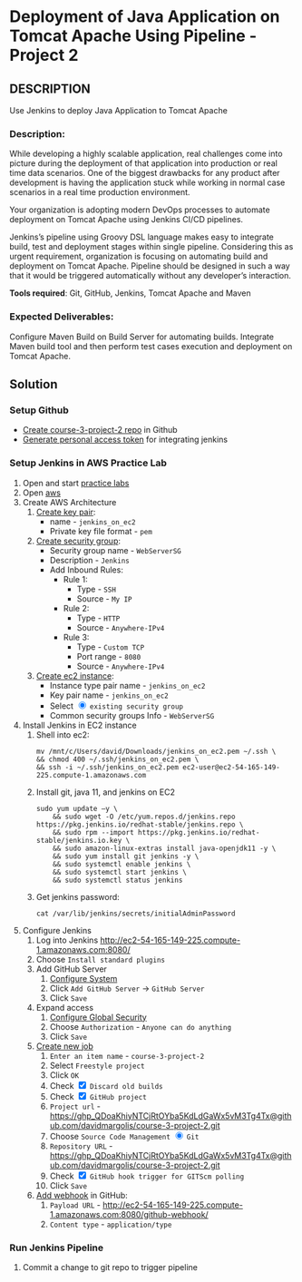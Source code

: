 # Deployment of Java Application on Tomcat Apache Using Pipeline - Project 2 

## DESCRIPTION

Use Jenkins to deploy Java Application to Tomcat Apache

### Description:

While developing a highly scalable application, real challenges come into picture during the deployment of that application into production or real time data scenarios. One of the biggest drawbacks for any product after development is having the application stuck while working in normal case scenarios in a real time production environment.

Your organization is adopting modern DevOps processes to automate deployment on Tomcat Apache using Jenkins CI/CD pipelines.

Jenkins’s pipeline using Groovy DSL language makes easy to integrate build, test and deployment stages within single pipeline. Considering this as urgent requirement, organization is focusing on automating build and deployment on Tomcat Apache. Pipeline should be designed in such a way that it would be triggered automatically without any developer’s interaction.

__Tools required__: Git, GitHub, Jenkins, Tomcat Apache and Maven

### Expected Deliverables:

Configure Maven Build on Build Server for automating builds.
Integrate Maven build tool and then perform test cases execution and deployment on Tomcat Apache.

## Solution

### Setup Github

- [Create course-3-project-2 repo](https://github.com/davidmargolis/course-3-project-2) in Github
- [Generate personal access token](https://github.com/settings/tokens/new) for integrating jenkins

### Setup Jenkins in AWS Practice Lab

1. Open and start [practice labs](https://caltech.lms.simplilearn.com/courses/4041/-PG-DO---CI%2FCD-Pipeline-with-Jenkins/practice-labs)
1. Open [aws](https://us-east-1.console.aws.amazon.com/console/home?region=us-east-1#)
1. Create AWS Architecture
    1. [Create key pair](https://us-east-1.console.aws.amazon.com/ec2/v2/home?region=us-east-1#CreateKeyPair:):
        - name - `jenkins_on_ec2`
        - Private key file format - `pem`
    1. [Create security group](https://us-east-1.console.aws.amazon.com/ec2/v2/home?region=us-east-1#CreateSecurityGroup:):
        - Security group name - `WebServerSG`
        - Description - `Jenkins`
        - Add Inbound Rules:
            - Rule 1:
                - Type - `SSH`
                - Source - `My IP`
            - Rule 2:
                - Type - `HTTP`
                - Source - `Anywhere-IPv4`
            - Rule 3:
                - Type - `Custom TCP`
                - Port range - `8080`
                - Source - `Anywhere-IPv4`
    1. [Create ec2 instance](https://us-east-1.console.aws.amazon.com/ec2/v2/home?region=us-east-1#LaunchInstances:):
        - Instance type pair name - `jenkins_on_ec2`
        - Key pair name - `jenkins_on_ec2`
        - Select <input type=radio checked> `existing security group`
        - Common security groups Info - `WebServerSG`
1. Install Jenkins in EC2 instance
    1. Shell into ec2:
        ```
        mv /mnt/c/Users/david/Downloads/jenkins_on_ec2.pem ~/.ssh \
        && chmod 400 ~/.ssh/jenkins_on_ec2.pem \
        && ssh -i ~/.ssh/jenkins_on_ec2.pem ec2-user@ec2-54-165-149-225.compute-1.amazonaws.com
        ```
    1. Install git, java 11, and jenkins on EC2
        ```
        sudo yum update –y \
            && sudo wget -O /etc/yum.repos.d/jenkins.repo https://pkg.jenkins.io/redhat-stable/jenkins.repo \
            && sudo rpm --import https://pkg.jenkins.io/redhat-stable/jenkins.io.key \
            && sudo amazon-linux-extras install java-openjdk11 -y \
            && sudo yum install git jenkins -y \
            && sudo systemctl enable jenkins \
            && sudo systemctl start jenkins \
            && sudo systemctl status jenkins
        ```
    1. Get jenkins password:
        ```
        cat /var/lib/jenkins/secrets/initialAdminPassword
        ```
    <!-- 1. Install git and maven
        ```
        sudo yum update -y \
            && sudo yum install git maven -y
        ``` -->
1. Configure Jenkins
    1. Log into Jenkins <http://ec2-54-165-149-225.compute-1.amazonaws.com:8080/>
    1. Choose `Install standard plugins`
    1. Add GitHub Server
        1. [Configure System](http://ec2-54-165-149-225.compute-1.amazonaws.com:8080/configure)
        1. Click `Add GitHub Server` -> `GitHub Server`
        1. Click `Save`
    1. Expand access
        1. [Configure Global Security](http://ec2-54-165-149-225.compute-1.amazonaws.com:8080/configureSecurity/)
        1. Choose `Authorization` - `Anyone can do anything`
        1. Click `Save`
    1. [Create new job](http://ec2-54-165-149-225.compute-1.amazonaws.com:8080/view/all/newJob)
        1. `Enter an item name` - `course-3-project-2`
        1. Select `Freestyle project`
        1. Click `OK`
        1. Check <input type="checkbox" checked> `Discard old builds`
        1. Check <input type="checkbox" checked> `GitHub project`
        1. `Project url` - <https://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@github.com/davidmargolis/course-3-project-2.git>
        1. Choose `Source Code Management` <input type="radio" checked> `Git`
        1. `Repository URL` - <https://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@github.com/davidmargolis/course-3-project-2.git>
        1. Check <input type="checkbox" checked> `GitHub hook trigger for GITScm polling`
        1. Click `Save`
    1. [Add webhook](https://github.com/davidmargolis/course-3-project-2/settings/hooks/new) in GitHub:
        1. `Payload URL` - <http://ec2-54-165-149-225.compute-1.amazonaws.com:8080/github-webhook/>
        1. `Content type` - `application/type`

### Run Jenkins Pipeline

1. Commit a change to git repo to trigger pipeline
